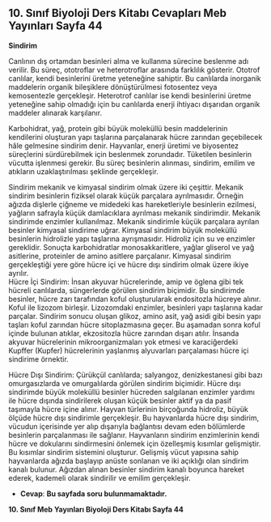 ## 10. Sınıf Biyoloji Ders Kitabı Cevapları Meb Yayınları Sayfa 44

**Sindirim**

Canlının dış ortamdan besinleri alma ve kullanma sürecine beslenme adı verilir. Bu süreç, ototroflar ve heterotroflar arasında farklılık gösterir. Ototrof canlılar, kendi besinlerini üretme yeteneğine sahiptir. Bu canlılarda inorganik maddelerin organik bileşiklere dönüştürülmesi fotosentez veya kemosentezle gerçekleşir. Heterotrof canlılar ise kendi besinlerini üretme yeteneğine sahip olmadığı için bu canlılarda enerji ihtiyacı dışarıdan organik maddeler alınarak karşılanır.

Karbohidrat, yağ, protein gibi büyük moleküllü besin maddelerinin kendilerini oluşturan yapı taşlarına parçalanarak hücre zarından geçebilecek hâle gelmesine sindirim denir. Hayvanlar, enerji üretimi ve biyosentez süreçlerini sürdürebilmek için beslenmek zorundadır. Tüketilen besinlerin vücutta işlenmesi gerekir. Bu süreç besinlerin alınması, sindirim, emilim ve atıkların uzaklaştırılması şeklinde gerçekleşir.

Sindirim mekanik ve kimyasal sindirim olmak üzere iki çeşittir. Mekanik sindirim besinlerin fiziksel olarak küçük parçalara ayrılmasıdır. Örneğin ağızda dişlerle çiğneme ve midedeki kas hareketleriyle besinlerin ezilmesi, yağların safrayla küçük damlacıklara ayrılması mekanik sindirimdir. Mekanik sindirimde enzimler kullanılmaz. Mekanik sindirimle küçük parçalara ayrılan besinler kimyasal sindirime uğrar. Kimyasal sindirim büyük moleküllü besinlerin hidrolizle yapı taşlarına ayrışmasıdır. Hidroliz için su ve enzimler gereklidir. Sonuçta karbohidratlar monosakkaritlere, yağlar gliserol ve yağ asitlerine, proteinler de amino asitlere parçalanır. Kimyasal sindirim gerçekleştiği yere göre hücre içi ve hücre dışı sindirim olmak üzere ikiye ayrılır.  
 Hücre İçi Sindirim: İnsan akyuvar hücrelerinde, amip ve öglena gibi tek hücreli canlılarda, süngerlerde görülen sindirim biçimidir. Bu sindirimde besinler, hücre zarı tarafından koful oluşturularak endositozla hücreye alınır. Koful ile lizozom birleşir. Lizozomdaki enzimler, besinleri yapı taşlarına kadar parçalar. Sindirim sonucu oluşan glikoz, amino asit, yağ asidi gibi besin yapı taşları koful zarından hücre sitoplazmasına geçer. Bu aşamadan sonra koful içinde bulunan atıklar, ekzositozla hücre zarından dışarı atılır. İnsanda akyuvar hücrelerinin mikroorganizmaları yok etmesi ve karaciğerdeki Kupffer (Kupfer) hücrelerinin yaşlanmış alyuvarları parçalaması hücre içi sindirime örnektir.

Hücre Dışı Sindirim: Çürükçül canlılarda; salyangoz, denizkestanesi gibi bazı omurgasızlarda ve omurgalılarda görülen sindirim biçimidir. Hücre dışı sindirimde büyük moleküllü besinler hücreden salgılanan enzimler yardımı ile hücre dışında sindirilerek oluşan küçük besinler aktif ya da pasif taşımayla hücre içine alınır. Hayvan türlerinin birçoğunda hidroliz, büyük ölçüde hücre dışı sindirimle gerçekleşir. Bu hayvanlarda hücre dışı sindirim, vücudun içerisinde yer alıp dışarıyla bağlantısı devam eden bölümlerde besinlerin parçalanması ile sağlanır. Hayvanların sindirim enzimlerinin kendi hücre ve dokularını sindirmesini önlemek için özelleşmiş kısımlar gelişmiştir. Bu kısımlar sindirim sistemini oluşturur. Gelişmiş vücut yapısına sahip hayvanlarda ağızda başlayıp anüste sonlanan ve iki açıklığı olan sindirim kanalı bulunur. Ağızdan alınan besinler sindirim kanalı boyunca hareket ederek, kademeli olarak sindirilir ve emilim gerçekleşir.

* **Cevap**: **Bu sayfada soru bulunmamaktadır.**

**10. Sınıf Meb Yayınları Biyoloji Ders Kitabı Sayfa 44**